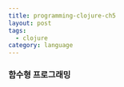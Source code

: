 ```yaml
---
title: programming-clojure-ch5
layout: post
tags:
  - clojure
category: language
---
```

### 함수형 프로그래밍

<br>

#### 